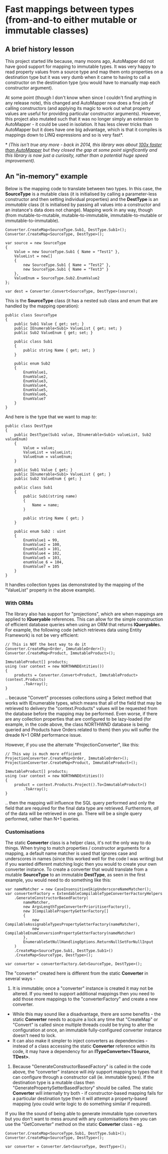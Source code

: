 # Fast mappings between types (from-and-to either mutable or immutable classes)

## A brief history lesson

This project started life because, many moons ago, AutoMapper did not have good support for mapping to immutable types. It was very happy to read property values from a source type and map them onto properties on a destination type but it was very dumb when it came to having to call a constructor on the destination type (you would have to manually map each constructor argument).

At some point (though I don't know when since I couldn't find anything in any release note), this changed and AutoMapper now does a fine job of calling constructors (and applying its magic to work out what property values are useful for providing particular constructor arguments). However, this project also mutated such that it was no longer simply an extension to AutoMapper - it could be used in isolation. It has less clever tricks than AutoMapper but it does have one big advantage, which is that it compiles is mappings down to LINQ expressions and so is very fast\*.

\* *(This isn't true any more - back in 2014, this library was about [100x faster than AutoMapper](https://www.productiverage.com/reflection-and-c-sharp-optional-constructor-arguments) but they closed the gap at some point significantly and this library is now just a curiosity, rather than a potential huge speed improvement).*

## An "in-memory" example

Below is the mapping code to translate between two types. In this case, the **SourceType** is a mutable class (it is initialised by calling a parameter-less constructor and then setting individual properties) and the **DestType** is an *immutable* class (it is initialised by passing all values into a constructor and an instance's data does not change). Mapping work in any way, though (from mutable-to-mutable, mutable-to-immutable, immutable-to-mutable or immutable-to-immutable).

	Converter.CreateMap<SourceType.Sub1, DestType.Sub1>();
	Converter.CreateMap<SourceType, DestType>();

	var source = new SourceType
	{
		Value = new SourceType.Sub1 { Name = "Test1" },
		ValueList = new[]
		{
			new SourceType.Sub1 { Name = "Test2" },
			new SourceType.Sub1 { Name = "Test3" }
		},
		ValueEnum = SourceType.Sub2.EnumValue2
	};
	
	var dest = Converter.Convert<SourceType, DestType>(source);

This is the **SourceType** class (it has a nested sub class and enum that are handled by the mapping operation):

	public class SourceType
	{
		public Sub1 Value { get; set; }
		public IEnumerable<Sub1> ValueList { get; set; }
		public Sub2 ValueEnum { get; set; }

		public class Sub1
		{
			public string Name { get; set; }
		}

		public enum Sub2
		{
			EnumValue1,
			EnumValue2,
			EnumValue3,
			EnumValue4,
			EnumValue5,
			EnumValue6,
			EnumValue7
		}
	}
	
And here is the type that we want to map *to*:

	public class DestType
	{
		public DestType(Sub1 value, IEnumerable<Sub1> valueList, Sub2 valueEnum)
		{
			Value = value;
			ValueList = valueList;
			ValueEnum = valueEnum;
		}

		public Sub1 Value { get; }
		public IEnumerable<Sub1> ValueList { get; }
		public Sub2 ValueEnum { get; }

		public class Sub1
		{
			public Sub1(string name)
			{
				Name = name;
			}

			public string Name { get; }
		}

		public enum Sub2 : uint
		{
			EnumValue1 = 99,
			EnumValue2 = 100,
			EnumValue3 = 101,
			EnumValue4 = 102,
			EnumValue5 = 103,
			enumValue_6 = 104,
			EnumValue7 = 105
		}
	}
	
It handles collection types (as demonstrated by the mapping of the "ValueList" property in the above example).

### With ORMs

The library also has support for "projections", which are when mappings are applied to **IQueryable** references. This can allow for the simple construction of efficient database queries when using an ORM that returns **IQueryable**s. For example, the following code (which retrieves data using Entity Framework) is not be very efficient:

	// This is NOT the best way to do it
	Converter.CreateMap<Order, ImmutableOrder>();
	Converter.CreateMap<Product, ImmutableProduct>();

	ImmutableProduct[] products;
	using (var context = new NORTHWNDEntities())
	{
		products = Converter.Convert<Product, ImmutableProduct>(context.Products)
		    .ToArray();
	}

.. because "Convert" processes collections using a Select method that works with IEnumerable types, which means that all of the field that may be retrieved to delivery the "context.Products" values will be requested from the database before the mapping may be performed. Even worse, if there are any collection properties that are configured to be lazy-loaded (for example, in the code above, the class NORTHWND database is being queried and Products have Orders related to them) then you will suffer the dreade N+1 ORM performance issue.

However, if you use the alternate "ProjectionConverter", like this:

	// This way is much more efficient
	ProjectionConverter.CreateMap<Order, ImmutableOrder>();
	ProjectionConverter.CreateMap<Product, ImmutableProduct>();
	
	ImmutableProduct[] products;
	using (var context = new NORTHWNDEntities())
	{
		product = context.Products.Project().To<ImmutableProduct>()
		    .ToArray();
	}

.. then the mapping will influence the SQL query performed and only the field that are required for the final data type are retrieved. Furthermore, *all* of the data will be retrieved in one go. There will be a single query performed, rather than N+1 queries.

### Customisations

The static **Converter** class is a helper class, it's not the only way to do things. When trying to match properties / constructor arguments for a mapping, a default name matcher is used that ignores case and underscores in names (since this worked well for the code I was writing) but if you wanted different matching logic then you would to create your own converter instance. To create a converter that would translate from a mutable **SourceType** to an immutable **DestType**, as seen in the first example, you would need to do something like this:

	var nameMatcher = new CaseInsensitiveSkipUnderscoreNameMatcher();
	var converterFactory = ExtendableCompilableTypeConverterFactoryHelpers
		.GenerateConstructorBasedFactory(
			nameMatcher,
			new ArgsLengthTypeConverterPrioritiserFactory(),
			new ICompilablePropertyGetterFactory[]
			{
				new CompilableAssignableTypesPropertyGetterFactory(nameMatcher),
				new CompilableEnumConversionPropertyGetterFactory(nameMatcher)
			},
			EnumerableSetNullHandlingOptions.ReturnNullSetForNullInput
		)
		.CreateMap<SourceType.Sub1, DestType.Sub1>()
		.CreateMap<SourceType, DestType>();
		
	var converter = converterFactory.Get<SourceType, DestType>();

The "converter" created here is different from the static **Converter** in several ways -

1. It is immutable; once a "converter" instance is created it may not be altered. If you need to support additional mappings then you need to add those more mappings to the "converterFactory" and create a new converter.
  * While this may sound like a disadvantage, there are some benefits - the static **Converter** needs to acquire a lock any time that "CreateMap" or "Convert" is called since multiple threads could be trying to alter the configuration at once, an immutable fully-configured converter instance doesn't need to lock.
  * It can also make it simpler to inject converters as dependencies - instead of a class accessing the static **Converter** reference within its code, it may have a dependency for an **ITypeConverter<TSource, TDest>**.
1. Because "GenerateConstructorBasedFactory" is called in the code above, the "converter" instance will *inly* support mapping to types that it can configure through a constructor call (ie. immutable types). If the destination type is a mutable class then "GeneratePropertySetterBasedFactory" should be called. The static **Converter** will internally try both - if constructor-based mapping fails for a particular destination type then it will attempt a property-based mapping (you could write logic to do something similar if required).

If you like the sound of being able to generate immutable type converters but you don't want to mess around with any customisations then you can use the "GetConverter" method on the static **Converter** class - eg.

	Converter.CreateMap<SourceType.Sub1, DestType.Sub1>();
	Converter.CreateMap<SourceType, DestType>();
	
	var converter = Converter.Get<SourceType, DestType>();

